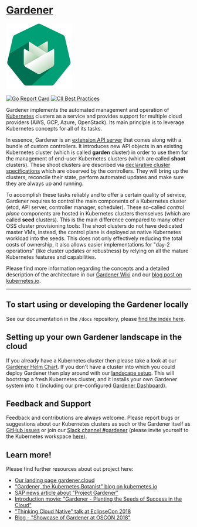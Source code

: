 # [Gardener](https://gardener.cloud)

![Gardener Logo](logo/gardener-large.png)

[![Go Report Card](https://goreportcard.com/badge/github.com/gardener/gardener)](https://goreportcard.com/report/github.com/gardener/gardener)
[![CII Best Practices](https://bestpractices.coreinfrastructure.org/projects/1822/badge)](https://bestpractices.coreinfrastructure.org/projects/1822)

Gardener implements the automated management and operation of [Kubernetes](https://kubernetes.io/) clusters as a service and provides support for multiple cloud providers (AWS, GCP, Azure, OpenStack). Its main principle is to leverage Kubernetes concepts for all of its tasks.

In essence, Gardener is an [extension API server](https://kubernetes.io/docs/tasks/access-kubernetes-api/setup-extension-api-server/) that comes along with a bundle of custom controllers. It introduces new API objects in an existing Kubernetes cluster (which is called **garden** cluster) in order to use them for the management of end-user Kubernetes clusters (which are called **shoot** clusters). These shoot clusters are described via [declarative cluster specifications](https://github.com/gardener/gardener/blob/master/example/90-shoot-aws.yaml) which are observed by the controllers. They will bring up the clusters, reconcile their state, perform automated updates and make sure they are always up and running.

To accomplish these tasks reliably and to offer a certain quality of service, Gardener requires to control the main components of a Kubernetes cluster (etcd, API server, controller manager, scheduler). These so-called *control plane* components are hosted in Kubernetes clusters themselves (which are called **seed** clusters). This is the main difference compared to many other OSS cluster provisioning tools: The shoot clusters do not have dedicated master VMs, instead, the control plane is deployed as native Kubernetes workload into the seeds. This does not only effectively reducing the total costs of ownership, it also allows easier implementations for "day-2 operations" (like cluster updates or robustness) by relying on all the mature Kubernetes features and capabilities.

Please find more information regarding the concepts and a detailed description of the architecture in our [Gardener Wiki](https://github.com/gardener/documentation/wiki/Architecture) and our [blog post on kubernetes.io](https://kubernetes.io/blog/2018/05/17/gardener/).

----

## To start using or developing the Gardener locally

See our documentation in the `/docs` repository, please [find the index here](docs/README.md).

## Setting up your own Gardener landscape in the cloud

If you already have a Kubernetes cluster then please take a look at our [Gardener Helm Chart](https://github.com/gardener/gardener/tree/master/charts/gardener). If you don't have a cluster into which you could deploy Gardener then play around with our [landscape setup](https://github.com/gardener/landscape-setup). This will bootstrap a fresh Kubernetes cluster, and it installs your own Gardener system into it (including our pre-configured [Gardener Dashboard](https://github.com/gardener/dashboard)).

## Feedback and Support

Feedback and contributions are always welcome. Please report bugs or suggestions about our Kubernetes clusters as such or the Gardener itself as [GitHub issues](https://github.com/gardener/gardener/issues) or join our [Slack channel #gardener](https://kubernetes.slack.com/messages/gardener) (please invite yourself to the Kubernetes workspace [here](http://slack.k8s.io)).

## Learn more!

Please find further resources about out project here:

* [Our landing page gardener.cloud](https://gardener.cloud/)
* ["Gardener, the Kubernetes Botanist" blog on kubernetes.io](https://kubernetes.io/blog/2018/05/17/gardener/)
* [SAP news article about "Project Gardener"](https://news.sap.com/2018/11/hasso-plattner-founders-award-finalist-profile-project-gardener/)
* [Introduction movie: "Gardener - Planting the Seeds of Success in the Cloud"](https://www.sap-tv.com/m/video/40962/gardener-planting-the-seeds-of-success-in-the-cloud)
* ["Thinking Cloud Native" talk at EclipseCon 2018](https://www.youtube.com/watch?v=bfw22WPg99A)
* [Blog - "Showcase of Gardener at OSCON 2018"](https://blogs.sap.com/2018/07/26/showcase-of-gardener-at-oscon/)
